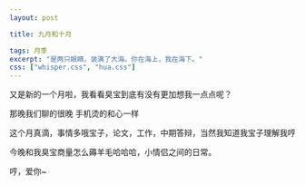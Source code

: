 ```yaml
---
layout: post

title: 九月和十月

tags: 月季
excerpt: "是两只眼睛，装满了大海。你在海上，我在海下。"
css: ["whisper.css", "hua.css"]
---
```

 
<p class='pp'>又是新的一个月啦，我看看臭宝到底有没有更加想我一点点呢？</p>
<p class='hh'>那晚我们聊的很晚 手机烫的和心一样 </p>
<p class='pp'>这个月真滴，事情多哦宝子，论文，工作，中期答辩，当然我知道我宝子理解我哼 </p>
<p class='pp'>今晚和我臭宝商量怎么薅羊毛哈哈哈，小情侣之间的日常。 </p>
<p class='pp'>哼，爱你~ </p>
